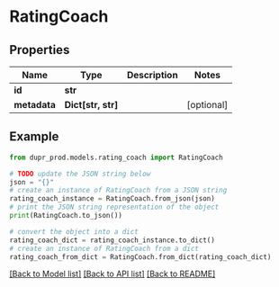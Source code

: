 # RatingCoach


## Properties

Name | Type | Description | Notes
------------ | ------------- | ------------- | -------------
**id** | **str** |  | 
**metadata** | **Dict[str, str]** |  | [optional] 

## Example

```python
from dupr_prod.models.rating_coach import RatingCoach

# TODO update the JSON string below
json = "{}"
# create an instance of RatingCoach from a JSON string
rating_coach_instance = RatingCoach.from_json(json)
# print the JSON string representation of the object
print(RatingCoach.to_json())

# convert the object into a dict
rating_coach_dict = rating_coach_instance.to_dict()
# create an instance of RatingCoach from a dict
rating_coach_from_dict = RatingCoach.from_dict(rating_coach_dict)
```
[[Back to Model list]](../README.md#documentation-for-models) [[Back to API list]](../README.md#documentation-for-api-endpoints) [[Back to README]](../README.md)


